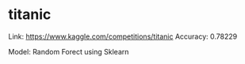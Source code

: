 # titanic

Link: https://www.kaggle.com/competitions/titanic
Accuracy: 0.78229

Model: Random Forect using Sklearn
